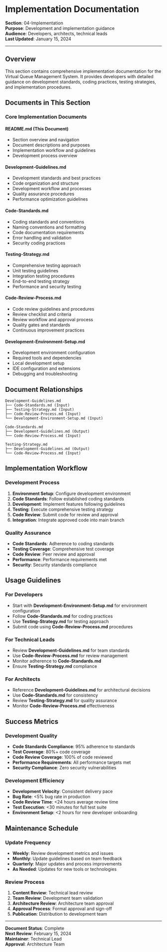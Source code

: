 # Implementation Documentation

**Section**: 04-Implementation  
**Purpose**: Development and implementation guidance  
**Audience**: Developers, architects, technical leads  
**Last Updated**: January 15, 2024  

---

## Overview

This section contains comprehensive implementation documentation for the Virtual Queue Management System. It provides developers with detailed guidance on development standards, coding practices, testing strategies, and implementation procedures.

## Documents in This Section

### **Core Implementation Documents**

#### **README.md** (This Document)
- Section overview and navigation
- Document descriptions and purposes
- Implementation workflow and guidelines
- Development process overview

#### **Development-Guidelines.md**
- Development standards and best practices
- Code organization and structure
- Development workflow and processes
- Quality assurance procedures
- Performance optimization guidelines

#### **Code-Standards.md**
- Coding standards and conventions
- Naming conventions and formatting
- Code documentation requirements
- Error handling and validation
- Security coding practices

#### **Testing-Strategy.md**
- Comprehensive testing approach
- Unit testing guidelines
- Integration testing procedures
- End-to-end testing strategy
- Performance and security testing

#### **Code-Review-Process.md**
- Code review guidelines and procedures
- Review checklist and criteria
- Review workflow and approval process
- Quality gates and standards
- Continuous improvement practices

#### **Development-Environment-Setup.md**
- Development environment configuration
- Required tools and dependencies
- Local development setup
- IDE configuration and extensions
- Debugging and troubleshooting

## Document Relationships

```
Development-Guidelines.md
├── Code-Standards.md (Input)
├── Testing-Strategy.md (Input)
├── Code-Review-Process.md (Input)
└── Development-Environment-Setup.md (Input)

Code-Standards.md
├── Development-Guidelines.md (Output)
└── Code-Review-Process.md (Input)

Testing-Strategy.md
├── Development-Guidelines.md (Output)
└── Code-Review-Process.md (Input)
```

## Implementation Workflow

### **Development Process**
1. **Environment Setup**: Configure development environment
2. **Code Standards**: Follow established coding standards
3. **Development**: Implement features following guidelines
4. **Testing**: Execute comprehensive testing strategy
5. **Code Review**: Submit code for review and approval
6. **Integration**: Integrate approved code into main branch

### **Quality Assurance**
- **Code Standards**: Adherence to coding standards
- **Testing Coverage**: Comprehensive test coverage
- **Code Review**: Peer review and approval
- **Performance**: Performance requirements met
- **Security**: Security standards compliance

## Usage Guidelines

### **For Developers**
- Start with **Development-Environment-Setup.md** for environment configuration
- Follow **Code-Standards.md** for coding practices
- Use **Testing-Strategy.md** for testing approach
- Submit code using **Code-Review-Process.md** procedures

### **For Technical Leads**
- Review **Development-Guidelines.md** for team standards
- Use **Code-Review-Process.md** for review management
- Monitor adherence to **Code-Standards.md**
- Ensure **Testing-Strategy.md** compliance

### **For Architects**
- Reference **Development-Guidelines.md** for architectural decisions
- Use **Code-Standards.md** for consistency
- Review **Testing-Strategy.md** for quality assurance
- Monitor **Code-Review-Process.md** effectiveness

## Success Metrics

### **Development Quality**
- **Code Standards Compliance**: 95% adherence to standards
- **Test Coverage**: 80%+ code coverage
- **Code Review Coverage**: 100% of code reviewed
- **Performance Requirements**: All performance targets met
- **Security Compliance**: Zero security vulnerabilities

### **Development Efficiency**
- **Development Velocity**: Consistent delivery pace
- **Bug Rate**: <5% bug rate in production
- **Code Review Time**: <24 hours average review time
- **Test Execution**: <30 minutes for full test suite
- **Environment Setup**: <2 hours for new developer onboarding

## Maintenance Schedule

### **Update Frequency**
- **Weekly**: Review development metrics and issues
- **Monthly**: Update guidelines based on team feedback
- **Quarterly**: Major updates and process improvements
- **As Needed**: Updates for new tools or technologies

### **Review Process**
1. **Content Review**: Technical lead review
2. **Team Review**: Development team validation
3. **Architecture Review**: Architecture team approval
4. **Approval Process**: Formal approval and sign-off
5. **Publication**: Distribution to development team

---

**Document Status**: Complete  
**Next Review**: February 15, 2024  
**Maintainer**: Technical Lead  
**Approval**: Architecture Team
